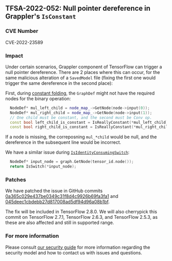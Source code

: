 ## TFSA-2022-052: Null pointer dereference in Grappler's `IsConstant`

### CVE Number
CVE-2022-23589

### Impact
Under certain scenarios, Grappler component of TensorFlow can trigger a null pointer dereference. There are 2 places where this can occur, for the same malicious alteration of a `SavedModel` file (fixing the first one would trigger the same dereference in the second place):

First, during [constant folding](https://github.com/tensorflow/tensorflow/blob/a1320ec1eac186da1d03f033109191f715b2b130/tensorflow/core/grappler/optimizers/constant_folding.cc#L3466-L3497), the `GraphDef` might not have the required nodes for the binary operation:

```cc
  NodeDef* mul_left_child = node_map_->GetNode(node->input(0));
  NodeDef* mul_right_child = node_map_->GetNode(node->input(1));
  // One child must be constant, and the second must be Conv op.
  const bool left_child_is_constant = IsReallyConstant(*mul_left_child);
  const bool right_child_is_constant = IsReallyConstant(*mul_right_child);
```

If a node is missing, the correposning `mul_*child` would be null, and the dereference in the subsequent line would be incorrect.

We have a similar issue during [`IsIdentityConsumingSwitch`](https://github.com/tensorflow/tensorflow/blob/a1320ec1eac186da1d03f033109191f715b2b130/tensorflow/core/grappler/mutable_graph_view.cc#L59-L74):

```cc
  NodeDef* input_node = graph.GetNode(tensor_id.node());
  return IsSwitch(*input_node);
```

### Patches
We have patched the issue in GitHub commits [0a365c029e437be0349c31f8d4c9926b69fa3fa1](https://github.com/tensorflow/tensorflow/commit/0a365c029e437be0349c31f8d4c9926b69fa3fa1) and [045deec1cbdebb27d817008ad5df94d96a08b1bf](https://github.com/tensorflow/tensorflow/commit/045deec1cbdebb27d817008ad5df94d96a08b1bf).

The fix will be included in TensorFlow 2.8.0. We will also cherrypick this commit on TensorFlow 2.7.1, TensorFlow 2.6.3, and TensorFlow 2.5.3, as these are also affected and still in supported range.

### For more information
Please consult [our security guide](https://github.com/tensorflow/tensorflow/blob/master/SECURITY.md) for more information regarding the security model and how to contact us with issues and questions.
